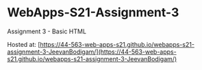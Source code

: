 # WebApps-S21-Assignment-3
Assignment 3 - Basic HTML

Hosted at: [https://44-563-web-apps-s21.github.io/webapps-s21-assignment-3-JeevanBodigam/](https://44-563-web-apps-s21.github.io/webapps-s21-assignment-3-JeevanBodigam/)
